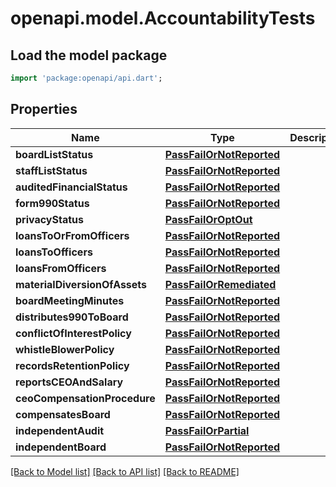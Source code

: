# openapi.model.AccountabilityTests

## Load the model package
```dart
import 'package:openapi/api.dart';
```

## Properties
Name | Type | Description | Notes
------------ | ------------- | ------------- | -------------
**boardListStatus** | [**PassFailOrNotReported**](PassFailOrNotReported.md) |  | [optional] 
**staffListStatus** | [**PassFailOrNotReported**](PassFailOrNotReported.md) |  | [optional] 
**auditedFinancialStatus** | [**PassFailOrNotReported**](PassFailOrNotReported.md) |  | [optional] 
**form990Status** | [**PassFailOrNotReported**](PassFailOrNotReported.md) |  | [optional] 
**privacyStatus** | [**PassFailOrOptOut**](PassFailOrOptOut.md) |  | [optional] 
**loansToOrFromOfficers** | [**PassFailOrNotReported**](PassFailOrNotReported.md) |  | [optional] 
**loansToOfficers** | [**PassFailOrNotReported**](PassFailOrNotReported.md) |  | [optional] 
**loansFromOfficers** | [**PassFailOrNotReported**](PassFailOrNotReported.md) |  | [optional] 
**materialDiversionOfAssets** | [**PassFailOrRemediated**](PassFailOrRemediated.md) |  | [optional] 
**boardMeetingMinutes** | [**PassFailOrNotReported**](PassFailOrNotReported.md) |  | [optional] 
**distributes990ToBoard** | [**PassFailOrNotReported**](PassFailOrNotReported.md) |  | [optional] 
**conflictOfInterestPolicy** | [**PassFailOrNotReported**](PassFailOrNotReported.md) |  | [optional] 
**whistleBlowerPolicy** | [**PassFailOrNotReported**](PassFailOrNotReported.md) |  | [optional] 
**recordsRetentionPolicy** | [**PassFailOrNotReported**](PassFailOrNotReported.md) |  | [optional] 
**reportsCEOAndSalary** | [**PassFailOrNotReported**](PassFailOrNotReported.md) |  | [optional] 
**ceoCompensationProcedure** | [**PassFailOrNotReported**](PassFailOrNotReported.md) |  | [optional] 
**compensatesBoard** | [**PassFailOrNotReported**](PassFailOrNotReported.md) |  | [optional] 
**independentAudit** | [**PassFailOrPartial**](PassFailOrPartial.md) |  | [optional] 
**independentBoard** | [**PassFailOrNotReported**](PassFailOrNotReported.md) |  | [optional] 

[[Back to Model list]](../README.md#documentation-for-models) [[Back to API list]](../README.md#documentation-for-api-endpoints) [[Back to README]](../README.md)


